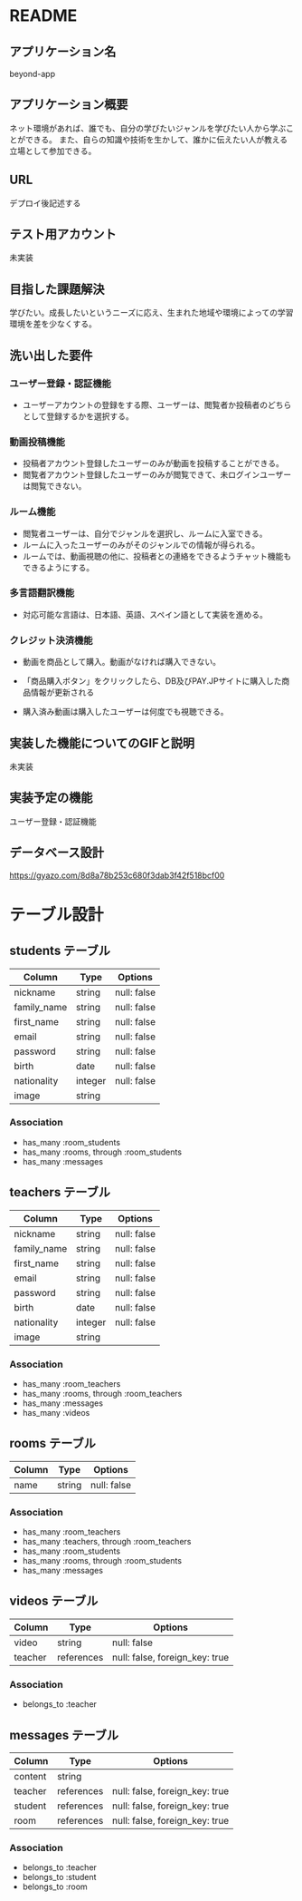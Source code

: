 # README

## アプリケーション名
beyond-app

## アプリケーション概要
ネット環境があれば、誰でも、自分の学びたいジャンルを学びたい人から学ぶことができる。
また、自らの知識や技術を生かして、誰かに伝えたい人が教える立場として参加できる。


## URL
デプロイ後記述する


## テスト用アカウント
未実装


## 目指した課題解決
学びたい。成長したいというニーズに応え、生まれた地域や環境によっての学習環境を差を少なくする。


## 洗い出した要件


### ユーザー登録・認証機能
- ユーザーアカウントの登録をする際、ユーザーは、閲覧者か投稿者のどちらとして登録するかを選択する。


### 動画投稿機能
- 投稿者アカウント登録したユーザーのみが動画を投稿することができる。
- 閲覧者アカウント登録したユーザーのみが閲覧できて、未ログインユーザーは閲覧できない。


### ルーム機能
- 閲覧者ユーザーは、自分でジャンルを選択し、ルームに入室できる。
- ルームに入ったユーザーのみがそのジャンルでの情報が得られる。
- ルームでは、動画視聴の他に、投稿者との連絡をできるようチャット機能もできるようにする。

### 多言語翻訳機能
- 対応可能な言語は、日本語、英語、スペイン語として実装を進める。

### クレジット決済機能
- 動画を商品として購入。動画がなければ購入できない。

- 「商品購入ボタン」をクリックしたら、DB及びPAY.JPサイトに購入した商品情報が更新される

- 購入済み動画は購入したユーザーは何度でも視聴できる。

## 実装した機能についてのGIFと説明
未実装

## 実装予定の機能
ユーザー登録・認証機能

## データベース設計
https://gyazo.com/8d8a78b253c680f3dab3f42f518bcf00

# テーブル設計

## students テーブル

| Column       | Type    | Options     |
| ------------ | ------- | ----------- |
| nickname     | string  | null: false |
| family_name  | string  | null: false |
| first_name   | string  | null: false |
| email        | string  | null: false |
| password     | string  | null: false |
| birth        | date    | null: false |
| nationality  | integer | null: false |
| image        | string  |             |

### Association 

- has_many :room_students
- has_many :rooms, through :room_students
- has_many :messages

## teachers テーブル

| Column       | Type    | Options     |
| ------------ | ------- | ----------- |
| nickname     | string  | null: false |
| family_name  | string  | null: false |
| first_name   | string  | null: false |
| email        | string  | null: false |
| password     | string  | null: false |
| birth        | date    | null: false |
| nationality  | integer | null: false |
| image        | string  |             |

### Association

- has_many :room_teachers
- has_many :rooms, through :room_teachers
- has_many :messages
- has_many :videos

## rooms テーブル

| Column       | Type    | Options     |
| ------------ | ------- | ----------- |
| name         | string  | null: false |

### Association

- has_many :room_teachers
- has_many :teachers, through :room_teachers
- has_many :room_students
- has_many :rooms, through :room_students
- has_many :messages

## videos テーブル

| Column       | Type       | Options                        |
| ------------ | ---------- | ------------------------------ |
| video        | string     | null: false                    |
| teacher      | references | null: false, foreign_key: true |

### Association

- belongs_to :teacher

## messages テーブル

| Column  | Type       | Options                        |
| ------- | ---------- | ------------------------------ |
| content | string     |                                |
| teacher | references | null: false, foreign_key: true |
| student | references | null: false, foreign_key: true |
| room    | references | null: false, foreign_key: true |

### Association

- belongs_to :teacher
- belongs_to :student
- belongs_to :room
